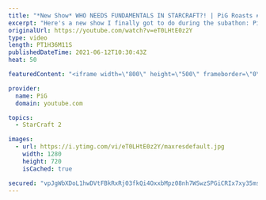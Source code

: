 ```yaml
---
title: "*New Show* WHO NEEDS FUNDAMENTALS IN STARCRAFT?! | PiG Roasts #1 (mega compilation)"
excerpt: "Here's a new show I finally got to do during the subathon: PiG Roasts! where I roast the ever living sh*t out of people's replays. All in good fun, of course! There were replays in both lower and higher leagues, with some questionable strategies and mechanics no matter what. Hope you guys enjoy :P  🔥"
originalUrl: https://youtube.com/watch?v=eT0LHtE0z2Y
type: video
length: PT1H36M11S
publishedDateTime: 2021-06-12T10:30:43Z
heat: 50

featuredContent: "<iframe width=\"800\" height=\"500\" frameborder=\"0\" src=\"https://www.youtube.com/embed/eT0LHtE0z2Y\" allow=\"accelerometer; autoplay; encrypted-media; gyroscope; picture-in-picture\" allowfullscreen></iframe>"

provider:
  name: PiG
  domain: youtube.com

topics:
  - StarCraft 2

images:
  - url: https://i.ytimg.com/vi/eT0LHtE0z2Y/maxresdefault.jpg
    width: 1280
    height: 720
    isCached: true

secured: "vpJgWbXDoL1hwDVtFBkRxRj03fkQi4OxxbMpz08nh7WSwzSPGiCRIx7xy35msvT660CpsuZFSBq+uapuE5W0Qo4kifuFEtxSpFVmhoNmFfwTiGUFfgm0pPOdqcDTRf+XiVhsjN8bIwzajP6CuAO3zchcNdyChMUIWP/dvx3Pf0wYjWnlQPVoLioUBE6ybSzcRSxC/HluqPDwiyRAFQXnDjtmHp8Ps8JOZvLOyph84caKMK7aU7MAUGgiJyFSCWKEhdMb9JsIHja5CyyJuMLXrgSzG1G2SjCffsBLKaZFWoGdp2TYDyZMHUCp9X7SZry1ryAYPo7GXOY1lm4o91sr+K12RapNQdKIu1ztTdAWPhQjJTjdG6b/wGVaihVA0FsMysWeaeoHtKl1NWHgWwbkrsLtbd2KCysLvbp846Fu+bc=;MiHiQ5O31miL4vrB9Fl+Rw=="
---
```


